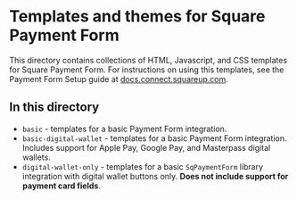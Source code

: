 # Templates and themes for Square Payment Form

This directory contains collections of HTML, Javascript, and CSS templates for
Square Payment Form. For instructions on using this templates, see the Payment
Form Setup guide at [docs.connect.squareup.com].

## In this directory

* `basic` - templates for a basic Payment Form integration.
* `basic-digital-wallet` - templates for a basic Payment Form integration. Includes support for Apple Pay, Google Pay, and Masterpass digital wallets.
* `digital-wallet-only` - templates for a basic `SqPaymentForm` library integration with digital wallet buttons only. **Does not include support for payment card fields**.

[//]: # "Link anchor definitions"
[docs.connect.squareup.com]: https://docs.connect.squareup.com/payments/sqpaymentform/setup
